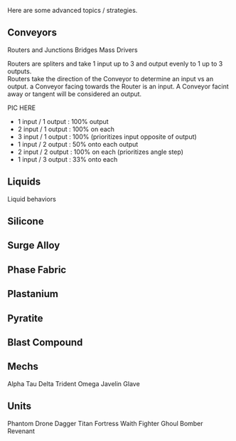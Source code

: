 Here are some advanced topics / strategies.

## Conveyors
Routers and Junctions
Bridges
Mass Drivers

Routers are spliters and take 1 input up to 3 and output evenly to 1 up to 3 outputs.  
Routers take the direction of the Conveyor to determine an input vs an output. a Conveyor facing towards the Router is an input. A Conveyor facint away or tangent will be considered an output. 

PIC HERE

- 1 input / 1 output : 100% output
- 2 input / 1 output : 100% on each 
- 3 input / 1 output : 100% (prioritizes input opposite of output)
- 1 input / 2 output : 50% onto each output
- 2 input / 2 output : 100% on each (prioritizes angle step)
- 1 input / 3 output : 33% onto each


## Liquids
Liquid behaviors


## Silicone

## Surge Alloy

## Phase Fabric

## Plastanium

## Pyratite

## Blast Compound

## Mechs
Alpha
Tau
Delta
Trident
Omega
Javelin
Glave

## Units
Phantom Drone
Dagger
Titan
Fortress
Waith Fighter
Ghoul Bomber
Revenant

